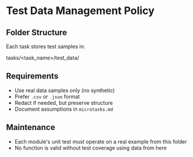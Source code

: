 # Test Data Management Policy

## Folder Structure
Each task stores test samples in:

tasks/<task_name>/test_data/

## Requirements
- Use real data samples only (no synthetic)
- Prefer `.csv` or `.json` format
- Redact if needed, but preserve structure
- Document assumptions in `microtasks.md`

## Maintenance
- Each module's unit test must operate on a real example from this folder
- No function is valid without test coverage using data from here